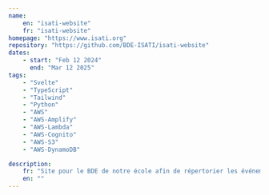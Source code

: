 ```yaml
---
name:
    en: "isati-website"
    fr: "isati-website"
homepage: "https://www.isati.org"
repository: "https://github.com/BDE-ISATI/isati-website"
dates:
    - start: "Feb 12 2024"
      end: "Mar 12 2025"
tags:
    - "Svelte"
    - "TypeScript"
    - "Tailwind"
    - "Python"
    - "AWS"
    - "AWS-Amplify"
    - "AWS-Lambda"
    - "AWS-Cognito"
    - "AWS-S3"
    - "AWS-DynamoDB"

description:
    fr: "Site pour le BDE de notre école afin de répertorier les événements, présenter les clubs, voir les disponibilités des salles et créer les postes Instagram avec un outil dédié .<br><br>Technologies :<br>• Frontend : Svelte 4<br>• Backend : Python 3.12<br>• Hébergement : AWS<br>• Services externes : intégration avec Google Workspace pour l’authentification"
    en: ""
---
```

